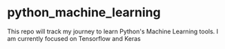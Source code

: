 # python_machine_learning
This repo will track my journey to learn Python's Machine
Learning tools. 
I am currently focused on Tensorflow and Keras 